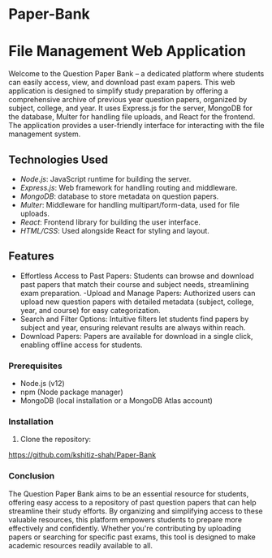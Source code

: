 # Paper-Bank
# File Management Web Application

Welcome to the Question Paper Bank – a dedicated platform where students can easily access, view, and download past exam papers. This web application is designed to simplify study preparation by offering a comprehensive archive of previous year question papers, organized by subject, college, and year. It uses Express.js for the server, MongoDB for the database, Multer for handling file uploads, and React for the frontend. The application provides a user-friendly interface for interacting with the file management system.


## Technologies Used
- *Node.js*: JavaScript runtime for building the server.
- *Express.js*: Web framework for handling routing and middleware.
- *MongoDB*:  database to store metadata on question papers.
- *Multer*: Middleware for handling multipart/form-data, used for file uploads.
- *React*: Frontend library for building the user interface.
- *HTML/CSS*: Used alongside React for styling and layout.


## Features

 - Effortless Access to Past Papers: Students can browse and download past papers that match their course and subject needs, streamlining exam preparation.
 -Upload and Manage Papers: Authorized users can upload new question papers with detailed metadata (subject, college, year, and course) for easy categorization.
 - Search and Filter Options: Intuitive filters let students find papers by subject and year, ensuring relevant results are always within reach.
 - Download Papers: Papers are available for download in a single click, enabling offline access for students.


### Prerequisites

- Node.js (v12)
- npm (Node package manager)
- MongoDB (local installation or a MongoDB Atlas account)

### Installation

1. Clone the repository:
 
  https://github.com/kshitiz-shah/Paper-Bank

### Conclusion

The Question Paper Bank aims to be an essential resource for students, offering easy access to a repository of past question papers that can help streamline their study efforts. By organizing and simplifying access to these valuable resources, this platform empowers students to prepare more effectively and confidently. Whether you're contributing by uploading papers or searching for specific past exams, this tool is designed to make academic resources readily available to all.

